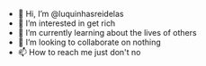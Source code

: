 - 👋 Hi, I’m @luquinhasreidelas
- 👀 I’m interested in get rich
- 🌱 I’m currently learning about the lives of others
- 💞️ I’m looking to collaborate on nothing
- 📫 How to reach me just don't no

<!---
luquinhasreidelas/luquinhasreidelas is a ✨ special ✨ repository because its `README.md` (this file) appears on your GitHub profile.
You can click the Preview link to take a look at your changes.
--->
